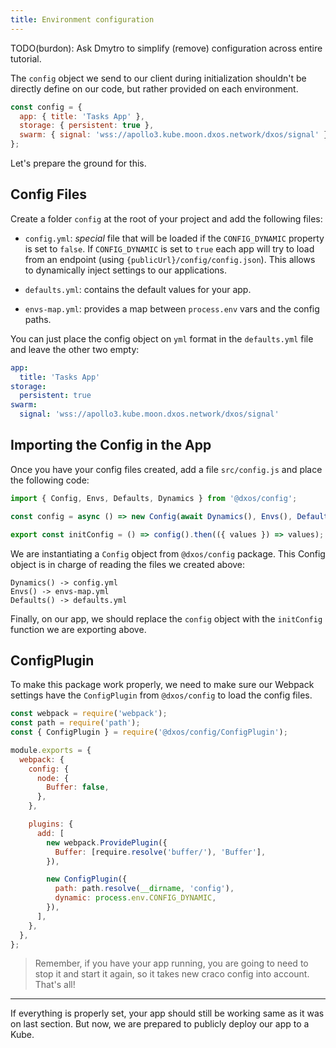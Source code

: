 ```yaml
---
title: Environment configuration
---
```


TODO(burdon): Ask Dmytro to simplify (remove) configuration across entire tutorial.

The `config` object we send to our client during initialization shouldn't be directly define on our code, but rather provided on each environment.

```jsx
const config = {
  app: { title: 'Tasks App' },
  storage: { persistent: true },
  swarm: { signal: 'wss://apollo3.kube.moon.dxos.network/dxos/signal' },
};
```

Let's prepare the ground for this.

## Config Files

Create a folder `config` at the root of your project and add the following files:

- `config.yml`: _special_ file that will be loaded if the `CONFIG_DYNAMIC` property is set to `false`.
  If `CONFIG_DYNAMIC` is set to `true` each app will try to load from an endpoint (using `{publicUrl}/config/config.json`).
  This allows to dynamically inject settings to our applications.

- `defaults.yml`: contains the default values for your app.

- `envs-map.yml`: provides a map between `process.env` vars and the config paths.

You can just place the config object on `yml` format in the `defaults.yml` file and leave the other two empty:

```yml:title=defaults.yml
app:
  title: 'Tasks App'
storage:
  persistent: true
swarm:
  signal: 'wss://apollo3.kube.moon.dxos.network/dxos/signal'
```

## Importing the Config in the App

Once you have your config files created, add a file `src/config.js` and place the following code:

```js:title=src/config.js
import { Config, Envs, Defaults, Dynamics } from '@dxos/config';

const config = async () => new Config(await Dynamics(), Envs(), Defaults());

export const initConfig = () => config().then(({ values }) => values);
```

We are instantiating a `Config` object from `@dxos/config` package. This Config object is in charge of reading the files we created above:

```
Dynamics() -> config.yml
Envs() -> envs-map.yml
Defaults() -> defaults.yml
```

Finally, on our app, we should replace the `config` object with the `initConfig` function we are exporting above.

## ConfigPlugin

To make this package work properly, we need to make sure our Webpack settings have the `ConfigPlugin` from `@dxos/config` to load the config files.

```jsx:title=<root>/craco.config.js
const webpack = require('webpack');
const path = require('path');
const { ConfigPlugin } = require('@dxos/config/ConfigPlugin');

module.exports = {
  webpack: {
    config: {
      node: {
        Buffer: false,
      },
    },

    plugins: {
      add: [
        new webpack.ProvidePlugin({
          Buffer: [require.resolve('buffer/'), 'Buffer'],
        }),

        new ConfigPlugin({
          path: path.resolve(__dirname, 'config'),
          dynamic: process.env.CONFIG_DYNAMIC,
        }),
      ],
    },
  },
};
```

> Remember, if you have your app running, you are going to need to stop it and start it again, so it takes new craco config into account. That's all!

---

If everything is properly set, your app should still be working same as it was on last section. But now, we are prepared to publicly deploy our app to a Kube.
